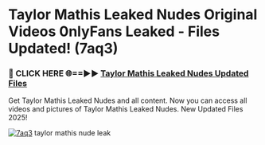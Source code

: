# Taylor Mathis Leaked Nudes Original Videos 0nlyFans Leaked - Files Updated! (7aq3)

<h3>🔴 CLICK HERE 🌐==►► <a href="https://tinyurl.com/yrmya6cz" rel="nofollow">Taylor Mathis Leaked Nudes Updated Files</a></h3>

Get Taylor Mathis Leaked Nudes and all content. Now you can access all videos and pictures of Taylor Mathis Leaked Nudes. New Updated Files 2025!

[![7aq3](https://i.imgur.com/FMdXYCs.gif)](https://tinyurl.com/yrmya6cz)
taylor mathis nude leak
